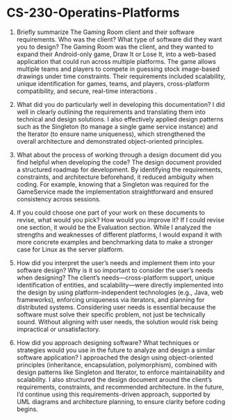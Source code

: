 # CS-230-Operatins-Platforms

1. Briefly summarize The Gaming Room client and their software requirements. Who was the client? What type of software did they want you to design?
The Gaming Room was the client, and they wanted to expand their Android-only game, Draw It or Lose It, into a web-based application that could run across multiple platforms. The game allows multiple teams and players to compete in guessing stock image-based drawings under time constraints. Their requirements included scalability, unique identification for games, teams, and players, cross-platform compatibility, and secure, real-time interactions 
.

2. What did you do particularly well in developing this documentation?
I did well in clearly outlining the requirements and translating them into technical and design solutions. I also effectively applied design patterns such as the Singleton (to manage a single game service instance) and the Iterator (to ensure name uniqueness), which strengthened the overall architecture and demonstrated object-oriented principles.

3. What about the process of working through a design document did you find helpful when developing the code?
The design document provided a structured roadmap for development. By identifying the requirements, constraints, and architecture beforehand, it reduced ambiguity when coding. For example, knowing that a Singleton was required for the GameService made the implementation straightforward and ensured consistency across sessions.

4. If you could choose one part of your work on these documents to revise, what would you pick? How would you improve it?
If I could revise one section, it would be the Evaluation section. While I analyzed the strengths and weaknesses of different platforms, I would expand it with more concrete examples and benchmarking data to make a stronger case for Linux as the server platform.

5. How did you interpret the user’s needs and implement them into your software design? Why is it so important to consider the user’s needs when designing?
The client’s needs—cross-platform support, unique identification of entities, and scalability—were directly implemented into the design by using platform-independent technologies (e.g., Java, web frameworks), enforcing uniqueness via iterators, and planning for distributed systems. Considering user needs is essential because the software must solve their specific problem, not just be technically sound. Without aligning with user needs, the solution would risk being impractical or unsatisfactory.

6. How did you approach designing software? What techniques or strategies would you use in the future to analyze and design a similar software application?
I approached the design using object-oriented principles (inheritance, encapsulation, polymorphism), combined with design patterns like Singleton and Iterator, to enforce maintainability and scalability. I also structured the design document around the client’s requirements, constraints, and recommended architecture. In the future, I’d continue using this requirements-driven approach, supported by UML diagrams and architecture planning, to ensure clarity before coding begins.
